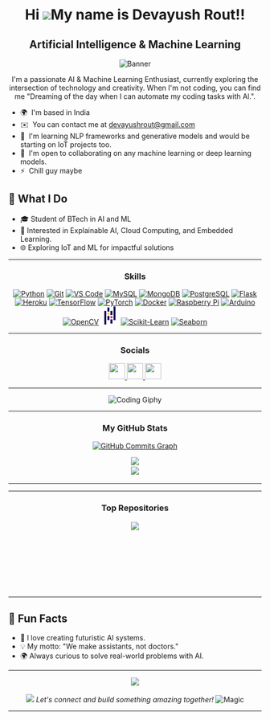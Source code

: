 <div align="center">

Hi ![](https://user-images.githubusercontent.com/18350557/176309783-0785949b-9127-417c-8b55-ab5a4333674e.gif)My name is Devayush Rout!!
=====================================================================================================================================

Artificial Intelligence & Machine Learning
------------------------------------------
![Banner](https://media2.giphy.com/media/v1.Y2lkPTc5MGI3NjExa2Rnc3EwZDZ4ajNmN3p4ZmJlcjcxdzB2OWQxc3NmMGRwZTljb2E0eiZlcD12MV9pbnRlcm5hbF9naWZfYnlfaWQmY3Q9Zw/6XX4V0O8a0xdS/giphy.gif)

I'm a passionate AI & Machine Learning Enthusiast, currently exploring the intersection of technology and creativity. When I'm not coding, you can find me "Dreaming of the day when I can automate my coding tasks with Al.".


</div>

* 🌍  I'm based in India
* ✉️  You can contact me at [devayushrout@gmail.com](mailto:devayushrout@gmail.com)
* 🧠  I'm learning NLP frameworks and generative models and would be starting on IoT projects too.
* 🤝  I'm open to collaborating on any machine learning or deep learning models.
* ⚡  Chill guy maybe

## 🌟 **What I Do**
- 🎓 Student of BTech in AI and ML
- 🧠 Interested in Explainable AI, Cloud Computing, and Embedded Learning.
- 🌐 Exploring IoT and ML for impactful solutions

---

<div align="center">

### Skills


<p align="center">
  <a href="https://www.python.org/" target="_blank" rel="noreferrer"><img src="https://raw.githubusercontent.com/danielcranney/readme-generator/main/public/icons/skills/python-colored.svg" width="36" height="36" alt="Python" /></a>
  <a href="https://git-scm.com/" target="_blank" rel="noreferrer"><img src="https://raw.githubusercontent.com/danielcranney/readme-generator/main/public/icons/skills/git-colored.svg" width="36" height="36" alt="Git" /></a>
  <a href="https://code.visualstudio.com/" target="_blank" rel="noreferrer"><img src="https://raw.githubusercontent.com/danielcranney/readme-generator/main/public/icons/skills/visualstudiocode.svg" width="36" height="36" alt="VS Code" /></a>
  <a href="https://www.mysql.com/" target="_blank" rel="noreferrer"><img src="https://raw.githubusercontent.com/danielcranney/readme-generator/main/public/icons/skills/mysql-colored.svg" width="36" height="36" alt="MySQL" /></a>
  <a href="https://www.mongodb.com/" target="_blank" rel="noreferrer"><img src="https://raw.githubusercontent.com/danielcranney/readme-generator/main/public/icons/skills/mongodb-colored.svg" width="36" height="36" alt="MongoDB" /></a>
  <a href="https://www.postgresql.org/" target="_blank" rel="noreferrer"><img src="https://raw.githubusercontent.com/danielcranney/readme-generator/main/public/icons/skills/postgresql-colored.svg" width="36" height="36" alt="PostgreSQL" /></a>
  <a href="https://flask.palletsprojects.com/en/2.0.x/" target="_blank" rel="noreferrer"><img src="https://raw.githubusercontent.com/danielcranney/readme-generator/main/public/icons/skills/flask-colored.svg" width="36" height="36" alt="Flask" /></a>
  <a href="https://www.heroku.com/" target="_blank" rel="noreferrer"><img src="https://raw.githubusercontent.com/danielcranney/readme-generator/main/public/icons/skills/heroku-colored.svg" width="36" height="36" alt="Heroku" /></a>
  <a href="https://www.tensorflow.org/" target="_blank" rel="noreferrer"><img src="https://raw.githubusercontent.com/danielcranney/readme-generator/main/public/icons/skills/tensorflow-colored.svg" width="36" height="36" alt="TensorFlow" /></a>
  <a href="https://pytorch.org/" target="_blank" rel="noreferrer"><img src="https://raw.githubusercontent.com/danielcranney/readme-generator/main/public/icons/skills/pytorch-colored.svg" width="36" height="36" alt="PyTorch" /></a>
  <a href="https://www.docker.com/" target="_blank" rel="noreferrer"><img src="https://raw.githubusercontent.com/danielcranney/readme-generator/main/public/icons/skills/docker-colored.svg" width="36" height="36" alt="Docker" /></a>
  <a href="https://www.raspberrypi.org/" target="_blank" rel="noreferrer"><img src="https://raw.githubusercontent.com/danielcranney/readme-generator/main/public/icons/skills/raspberrypi-colored.svg" width="36" height="36" alt="Raspberry Pi" /></a>
  <a href="https://store.arduino.cc/?gclid=Cj0KCQjw2eilBhCCARIsAG0Pf8uueBifykWcsSS4LPESeGQfxGVKJYnzV7bz471XfknQJy_1VINVWM8aAkLtEALw_wcB" target="_blank" rel="noreferrer"><img src="https://raw.githubusercontent.com/danielcranney/readme-generator/main/public/icons/skills/arduino-colored.svg" width="36" height="36" alt="Arduino" /></a>
  <a href="https://opencv.org/" target="_blank" rel="noreferrer"><img src="https://www.vectorlogo.zone/logos/opencv/opencv-icon.svg" alt="OpenCV" width="36" height="36" /></a>
  <a href="https://pandas.pydata.org/" target="_blank" rel="noreferrer"><img src="https://raw.githubusercontent.com/devicons/devicon/2ae2a900d2f041da66e950e4d48052658d850630/icons/pandas/pandas-original.svg" alt="Pandas" width="36" height="36" /></a>
  <a href="https://scikit-learn.org/" target="_blank" rel="noreferrer"><img src="https://upload.wikimedia.org/wikipedia/commons/0/05/Scikit_learn_logo_small.svg" alt="Scikit-Learn" width="36" height="36" /></a>
  <a href="https://seaborn.pydata.org/" target="_blank" rel="noreferrer"><img src="https://seaborn.pydata.org/_images/logo-mark-lightbg.svg" alt="Seaborn" width="36" height="36" /></a>
</p>


---

### Socials

<p align="center"> <a href="https://www.github.com/ayushcodes13" target="_blank" rel="noreferrer"> <picture> <source media="(prefers-color-scheme: dark)" srcset="https://raw.githubusercontent.com/danielcranney/readme-generator/main/public/icons/socials/github-dark.svg" /> <source media="(prefers-color-scheme: light)" srcset="https://raw.githubusercontent.com/danielcranney/readme-generator/main/public/icons/socials/github.svg" /> <img src="https://raw.githubusercontent.com/danielcranney/readme-generator/main/public/icons/socials/github.svg" width="32" height="32" /> </picture> </a> <a href="http://www.instagram.com/ayush.routttt" target="_blank" rel="noreferrer"> <picture> <source media="(prefers-color-scheme: dark)" srcset="https://raw.githubusercontent.com/danielcranney/readme-generator/main/public/icons/socials/instagram-dark.svg" /> <source media="(prefers-color-scheme: light)" srcset="https://raw.githubusercontent.com/danielcranney/readme-generator/main/public/icons/socials/instagram.svg" /> <img src="https://raw.githubusercontent.com/danielcranney/readme-generator/main/public/icons/socials/instagram.svg" width="32" height="32" /> </picture> </a> <a href="https://www.linkedin.com/in/devayush-rout" target="_blank" rel="noreferrer"> <picture> <source media="(prefers-color-scheme: dark)" srcset="https://raw.githubusercontent.com/danielcranney/readme-generator/main/public/icons/socials/linkedin-dark.svg" /> <source media="(prefers-color-scheme: light)" srcset="https://raw.githubusercontent.com/danielcranney/readme-generator/main/public/icons/socials/linkedin.svg" /> <img src="https://raw.githubusercontent.com/danielcranney/readme-generator/main/public/icons/socials/linkedin.svg" width="32" height="32" /> </picture> </a></p>

---
![Coding Giphy](https://media.giphy.com/media/LmNwrBhejkK9EFP504/giphy.gif)

---
### My GitHub Stats

<a href="http://www.github.com/ayushcodes13">
  <img src="https://github-readme-activity-graph.vercel.app/graph?username=ayushcodes13&bg_color=1c1917&color=ffffff&line=0891b2&point=ffffff&area_color=1c1917&area=true&hide_border=true&custom_title=GitHub%20Commits%20Graph" alt="GitHub Commits Graph" />
</a>

![](https://github-readme-streak-stats.herokuapp.com/?user=ayushcodes13&theme=dark&hide_border=false)<br/>
![](https://github-readme-stats.vercel.app/api/top-langs/?username=ayushcodes13&theme=dark&hide_border=false&include_all_commits=true&count_private=false&layout=compact)

---

---

### Top Repositories

<div width="50%" align="center"><a href="https://github.com/ayushcodes13/HYDRAN" align="left"><img align="center" width="45%" src="https://github-readme-stats.vercel.app/api/pin/?username=ayushcodes13&repo=HYDRAN&title_color=0891b2&text_color=ffffff&icon_color=0891b2&bg_color=1c1917&hide_border=true&locale=en" /></a></div><br /><br /><br /><br /><br /><br /><br />
</div>

---

## 🎉 **Fun Facts**
- 🚀 I love creating futuristic AI systems.
- 💡 My motto: "We make assistants, not doctors."
- 🌍 Always curious to solve real-world problems with AI.

</div>

--- 

<p align="center">
  <img src="https://media.giphy.com/media/3o7abKhOpu0NwenH3O/giphy.gif" width="300"/>
</p>
<div align="center">
  <img src="https://media.giphy.com/media/LnQjpWaON8nhr21vNW/giphy.gif" width="60"> <em>Let's connect and build something amazing together!</em>
  <img src="https://raw.githubusercontent.com/BrunnerLivio/brunnerlivio/master/images/marquee.svg" alt="Magic" />
</div>

---

